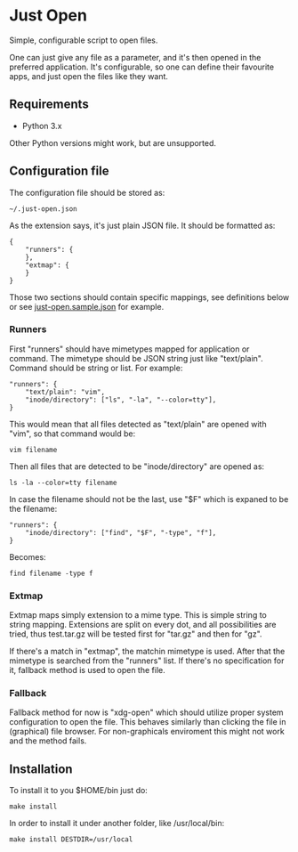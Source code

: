 # Just Open

Simple, configurable script to open files.

One can just give any file as a parameter, and it's then opened in the
preferred application.
It's configurable, so one can define their favourite apps,
and just open the files like they want.

## Requirements

- Python 3.x

Other Python versions might work, but are unsupported.

## Configuration file

The configuration file should be stored as:

    ~/.just-open.json

As the extension says, it's just plain JSON file. It should be formatted as:

    {
        "runners": {
        },
        "extmap": {
        }
    }

Those two sections should contain specific mappings, see definitions below or
see [just-open.sample.json](just-open.sample.json) for example.

### Runners

First "runners" should have mimetypes mapped for application or command.
The mimetype should be JSON string just like "text/plain".
Command should be string or list. For example:

    "runners": {
        "text/plain": "vim",
        "inode/directory": ["ls", "-la", "--color=tty"],
    }

This would mean that all files detected as "text/plain" are opened with "vim",
so that command would be:

    vim filename

Then all files that are detected to be "inode/directory" are opened as:

    ls -la --color=tty filename

In case the filename should not be the last, use "$F" which is expaned to be
the filename:

    "runners": {
        "inode/directory": ["find", "$F", "-type", "f"],
    }

Becomes:

    find filename -type f


### Extmap

Extmap maps simply extension to a mime type. This is simple string to string
mapping.  Extensions are split on every dot, and all possibilities are tried,
thus test.tar.gz will be tested first for "tar.gz" and then for "gz".

If there's a match in "extmap", the matchin mimetype is used.  After that
the mimetype is searched from the "runners" list. If there's no specification
for it, fallback method is used to open the file.

### Fallback

Fallback method for now is "xdg-open" which should utilize proper system
configuration to open the file. This behaves similarly than clicking the file
in (graphical) file browser. For non-graphicals enviroment this might not work
and the method fails.

## Installation

To install it to you $HOME/bin just do:

    make install

In order to install it under another folder, like /usr/local/bin:

    make install DESTDIR=/usr/local
